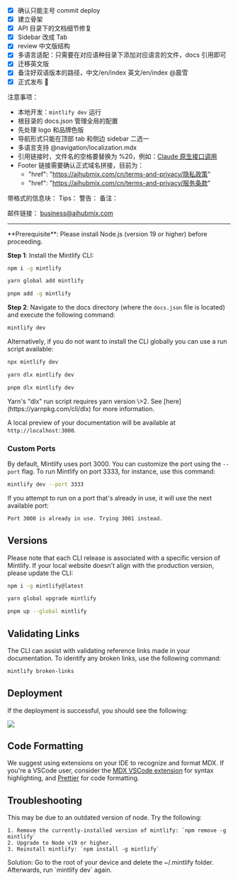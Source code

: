 - [x] 确认只能主号 commit deploy
- [x] 建立骨架
- [x] API 目录下的文档细节修复
- [x] Sidebar 改成 Tab
- [x] review 中文版结构
- [x] 多语言适配：只需要在对应语种目录下添加对应语言的文件，docs 引用即可
- [x] 迁移英文版
- [x] 备注好双语版本的路径，中文/en/index 英文/en/index @晨雪
- [x] 正式发布 🎉

注意事项：
- 本地开发：`mintlify dev` 运行
- 根目录的 docs.json 管理全局的配置
- 先处理 logo 和品牌色版
- 导航形式只能在顶部 tab 和侧边 sidebar 二选一
- 多语言支持 @navigation/localization.mdx
- 引用链接时，文件名的空格要替换为 %20，例如：[Claude 原生接口调用](/api/Claude%20原生接口调用)
- Footer 链接需要确认正式域名拼接，目前为：
  - "href": "https://aihubmix.com/cn/terms-and-privacy/隐私政策"
  - "href": "https://aihubmix.com/cn/terms-and-privacy/服务条款"

带格式的信息块：
Tips：<Tip></Tip>
警告：<Warning></Warning>
备注：<Info></Info>

邮件链接：
[business@aihubmix.com](mailto:business@aihubmix.com)

---

<Info>
  **Prerequisite**: Please install Node.js (version 19 or higher) before proceeding.
</Info>

**Step 1**: Install the Mintlify CLI:

<CodeGroup>

```bash npm
npm i -g mintlify
```


```bash yarn
yarn global add mintlify
```


```bash pnpm
pnpm add -g mintlify
```

</CodeGroup>

**Step 2**: Navigate to the docs directory (where the `docs.json` file is located) and execute the following command:

```bash
mintlify dev
```

Alternatively, if you do not want to install the CLI globally you can use a run script available:

<CodeGroup>

```bash npm
npx mintlify dev
```


```bash yarn
yarn dlx mintlify dev
```


```bash pnpm
pnpm dlx mintlify dev
```

</CodeGroup>

<Warning>
  Yarn's "dlx" run script requires yarn version \>2. See [here](https://yarnpkg.com/cli/dlx) for more information.
</Warning>

A local preview of your documentation will be available at `http://localhost:3000`.

### Custom Ports

By default, Mintlify uses port 3000. You can customize the port using the `--port` flag. To run Mintlify on port 3333, for instance, use this command:

```bash
mintlify dev --port 3333
```

If you attempt to run on a port that's already in use, it will use the next available port:

```md
Port 3000 is already in use. Trying 3001 instead.
```

## Versions

Please note that each CLI release is associated with a specific version of Mintlify. If your local website doesn't align with the production version, please update the CLI:

<CodeGroup>

```bash npm
npm i -g mintlify@latest
```


```bash yarn
yarn global upgrade mintlify
```


```bash pnpm
pnpm up --global mintlify
```

</CodeGroup>

## Validating Links

The CLI can assist with validating reference links made in your documentation. To identify any broken links, use the following command:

```bash
mintlify broken-links
```

## Deployment

If the deployment is successful, you should see the following:

<Frame>
  <img
    className="rounded-md"
    src="https://mintlify.s3-us-west-1.amazonaws.com/mintlify/images/checks-passed.png"
  />
</Frame>

## Code Formatting

We suggest using extensions on your IDE to recognize and format MDX. If you're a VSCode user, consider the [MDX VSCode extension](https://marketplace.visualstudio.com/items?itemName=unifiedjs.vscode-mdx) for syntax highlighting, and [Prettier](https://marketplace.visualstudio.com/items?itemName=esbenp.prettier-vscode) for code formatting.

## Troubleshooting

<AccordionGroup>
  <Accordion title='Error: Could not load the "sharp" module using the darwin-arm64 runtime'>
    This may be due to an outdated version of node. Try the following:

    1. Remove the currently-installed version of mintlify: `npm remove -g mintlify`
    2. Upgrade to Node v19 or higher.
    3. Reinstall mintlify: `npm install -g mintlify`
  </Accordion>
  <Accordion title="Issue: Encountering an unknown error">
    Solution: Go to the root of your device and delete the ~/.mintlify folder. Afterwards, run `mintlify dev` again.
  </Accordion>
</AccordionGroup>

